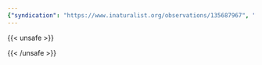 ```yaml
---
{"syndication": "https://www.inaturalist.org/observations/135687967", "date": "2022-09-18T16:11:49-04:00", "taxon": {"name": "Solidago ulmifolia", "common_name": "elm-leaved goldenrod"}, "quality_grade": "needs_id", "identifications_most_agree": false, "species_guess": "elm-leaved goldenrod", "identifications_most_disagree": false, "captive": false, "project_ids": [], "community_taxon_id": null, "geojson": {"type": "Point", "coordinates": [-73.1684769444, 42.6362338889]}, "owners_identification_from_vision": true, "identifications_count": 0, "obscured": false, "num_identification_agreements": 0, "num_identification_disagreements": 0, "place_guess": "Mount Greylock State Reservation, Adams, MA 01220, USA", "photos": [{"id": 231465323, "license_code": "cc-by-nc", "original_dimensions": {"width": 1536, "height": 2048}, "url": "https://inaturalist-open-data.s3.amazonaws.com/photos/231465323/square.jpeg", "attribution": "(c) Brandon Rozek, all rights reserved", "flags": []}]}
---
```

{{< unsafe >}}

{{< /unsafe >}}

